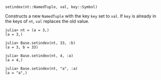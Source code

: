 ```
setindex(nt::NamedTuple, val, key::Symbol)
```

Constructs a new `NamedTuple` with the key `key` set to `val`. If `key` is already in the keys of `nt`, `val` replaces the old value.

```jldoctest
julia> nt = (a = 3,)
(a = 3,)

julia> Base.setindex(nt, 33, :b)
(a = 3, b = 33)

julia> Base.setindex(nt, 4, :a)
(a = 4,)

julia> Base.setindex(nt, "a", :a)
(a = "a",)
```
